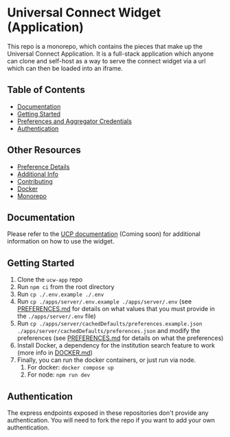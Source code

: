 # Universal Connect Widget (Application)

This repo is a monorepo, which contains the pieces that make up the Universal Connect Application. It is a full-stack
application which anyone can clone and self-host as a way to serve the connect widget via a url which can then be loaded
into an iframe.

## Table of Contents
- [Documentation](#documentation)
- [Getting Started](#getting-started)
- [Preferences and Aggregator Credentials](#preferences-and-aggregator-credentials)
- [Authentication](#authentication)

## Other Resources
- [Preference Details](PREFERENCES.md)
- [Additional Info](MORE-INFO.md)
- [Contributing](CONTRIBUTING.md)
- [Docker](DOCKER.md)
- [Monorepo](MONOREPO.md)

## Documentation

Please refer to the [UCP documentation](https://docs.universalconnect.org) (Coming soon) for additional information on how to use the widget.

## Getting Started

1. Clone the `ucw-app` repo
1. Run `npm ci` from the root directory
1. Run `cp ./.env.example ./.env`
1. Run `cp ./apps/server/.env.example ./apps/server/.env` (see [PREFERENCES.md](PREFERENCES.md) for details on what values that you must provide in the `./apps/server/.env` file)
1. Run `cp ./apps/server/cachedDefaults/preferences.example.json ./apps/server/cachedDefaults/preferences.json` and modify the preferences (see [PREFERENCES.md](PREFERENCES.md) for details on what the preferences)
1. Install Docker, a dependency for the institution search feature to work (more info in [DOCKER.md](DOCKER.md))
1. Finally, you can run the docker containers, or just run via node.
    1. For docker: `docker compose up`
    1. For node: `npm run dev`

## Authentication

The express endpoints exposed in these repositories don't provide any authentication. You will need to fork the repo if you want to add your own authentication.
